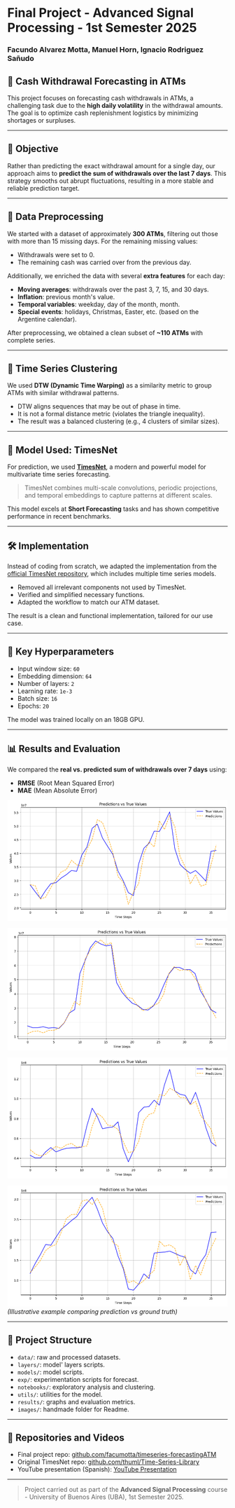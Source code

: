 # Final Project - Advanced Signal Processing - 1st Semester 2025
### Facundo Alvarez Motta, Manuel Horn, Ignacio Rodriguez Sañudo

## 🏦 Cash Withdrawal Forecasting in ATMs

This project focuses on forecasting cash withdrawals in ATMs, a challenging task due to the **high daily volatility** in the withdrawal amounts. The goal is to optimize cash replenishment logistics by minimizing shortages or surpluses.

---

## 🎯 Objective

Rather than predicting the exact withdrawal amount for a single day, our approach aims to **predict the sum of withdrawals over the last 7 days**. This strategy smooths out abrupt fluctuations, resulting in a more stable and reliable prediction target.

---

## 🧼 Data Preprocessing

We started with a dataset of approximately **300 ATMs**, filtering out those with more than 15 missing days. For the remaining missing values:

- Withdrawals were set to 0.
- The remaining cash was carried over from the previous day.

Additionally, we enriched the data with several **extra features** for each day:

- **Moving averages**: withdrawals over the past 3, 7, 15, and 30 days.
- **Inflation**: previous month's value.
- **Temporal variables**: weekday, day of the month, month.
- **Special events**: holidays, Christmas, Easter, etc. (based on the Argentine calendar).

After preprocessing, we obtained a clean subset of **~110 ATMs** with complete series.

---

## 🧪 Time Series Clustering

We used **DTW (Dynamic Time Warping)** as a similarity metric to group ATMs with similar withdrawal patterns.

- DTW aligns sequences that may be out of phase in time.
- It is not a formal distance metric (violates the triangle inequality).
- The result was a balanced clustering (e.g., 4 clusters of similar sizes).

---

## 🧠 Model Used: TimesNet

For prediction, we used **[TimesNet](https://arxiv.org/pdf/2210.02186)**, a modern and powerful model for multivariate time series forecasting.

> TimesNet combines multi-scale convolutions, periodic projections, and temporal embeddings to capture patterns at different scales.

This model excels at **Short Forecasting** tasks and has shown competitive performance in recent benchmarks.

---

## 🛠️ Implementation

Instead of coding from scratch, we adapted the implementation from the [official TimesNet repository](https://github.com/thuml/Time-Series-Library), which includes multiple time series models.

- Removed all irrelevant components not used by TimesNet.
- Verified and simplified necessary functions.
- Adapted the workflow to match our ATM dataset.

The result is a clean and functional implementation, tailored for our use case.

---

## 🔧 Key Hyperparameters

- Input window size: `60`
- Embedding dimension: `64`
- Number of layers: `2`
- Learning rate: `1e-3`
- Batch size: `16`
- Epochs: `20`

The model was trained locally on an 18GB GPU.

---

## 📊 Results and Evaluation

We compared the **real vs. predicted sum of withdrawals over 7 days** using:

- **RMSE** (Root Mean Squared Error)
- **MAE** (Mean Absolute Error)

![plot](images/results_1.png)  


![plot](images/results_2.png)  


![plot](images/results_3.png)  


![plot](images/results_4.png)  
*(Illustrative example comparing prediction vs ground truth)*

---

## 📁 Project Structure

- `data/`: raw and processed datasets.
- `layers/`: model' layers scripts.
- `models/`: model scripts.
- `exp/`: experimentation scripts for forecast.
- `notebooks/`: exploratory analysis and clustering.
- `utils/`: utilities for the model.
- `results/`: graphs and evaluation metrics.
- `images/`: handmade folder for Readme.

---

## 📌 Repositories and Videos

- Final project repo: [github.com/facumotta/timeseries-forecastingATM](https://github.com/facumotta/timeseries-forecastingATM)
- Original TimesNet repo: [github.com/thuml/Time-Series-Library](https://github.com/thuml/Time-Series-Library)
- YouTube presentation (Spanish): [YouTube Presentation](https://www.youtube.com/watch?v=dPt5DXMPHTg)

---

> Project carried out as part of the **Advanced Signal Processing** course - University of Buenos Aires (UBA), 1st Semester 2025.

